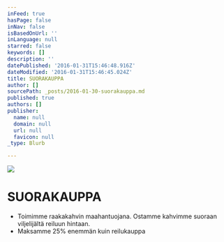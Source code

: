 ```yaml
---
inFeed: true
hasPage: false
inNav: false
isBasedOnUrl: ''
inLanguage: null
starred: false
keywords: []
description: ''
datePublished: '2016-01-31T15:46:48.916Z'
dateModified: '2016-01-31T15:46:45.024Z'
title: SUORAKAUPPA
author: []
sourcePath: _posts/2016-01-30-suorakauppa.md
published: true
authors: []
publisher:
  name: null
  domain: null
  url: null
  favicon: null
_type: Blurb

---
```

![](https://s3-us-west-2.amazonaws.com/the-grid-img/p/2ab4c0170633079f3a6e3637acdd4b121af101dc.png)

# SUORAKAUPPA

* Toimimme raakakahvin maahantuojana. Ostamme kahvimme suoraan viljelijältä reiluun hintaan.
* Maksamme 25% enemmän kuin reilukauppa